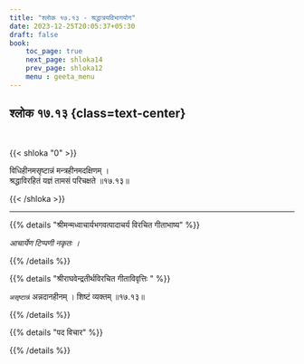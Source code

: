 ```yaml
---
title: "श्लोक १७.१३ - श्रद्धात्रयविभागयोग"
date: 2023-12-25T20:05:37+05:30
draft: false
book:
    toc_page: true
    next_page: shloka14
    prev_page: shloka12
    menu : geeta_menu
---
```




## श्लोक १७.१३ {class=text-center}

<br/>

{{< shloka  "0"  >}}

विधिहीनमसृष्टान्नं मन्त्रहीनमदक्षिणम् ।  
श्रद्धाविरहितं यज्ञं तामसं परिचक्षते ॥१७.१३॥

{{< /shloka >}}

---


{{% details "श्रीमन्मध्वाचार्यभगवत्पादाचर्य विरचित  गीताभाष्य" %}}

*आचार्येण टिप्पणी नकृतः ।*

{{% /details %}}



{{% details "श्रीराघवेन्द्रतीर्थविरचित गीताविवृत्तिः " %}}

`असृष्टान्नं` अन्नदानहीनम्‌ । शिष्टं व्यक्तम्‌ ॥१७.१३॥

{{% /details %}}



{{% details "पद विचार" %}}


{{% /details %}}
